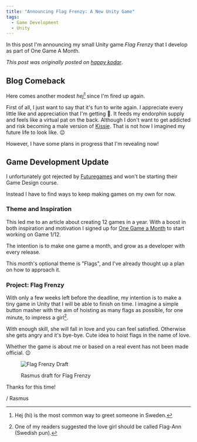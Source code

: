 ```yaml
---
title: "Announcing Flag Frenzy: A New Unity Game"
tags:
  - Game Development
  - Unity
---
```


In this post I'm announcing my small Unity game *Flag Frenzy* that I develop as part of One Game A Month.

<!--more-->

*This post was originally posted on [happy kodar](https://happykodar.blogspot.com/2014/07/med-flaggan-i-topp.html)*.

## Blog Comeback

Here comes another modest *hej*[^1] since I'm fired up again.

[^1]: Hej (hi) is the most common way to greet someone in Sweden.

First of all, I just want to say that it's fun to write again. I appreciate every little like and appreciation that I'm getting 🙂. It feeds my endorphin supply and feels like a virtual pat on the back. Although I don't want to get addicted and risk becoming a male version of [Kissie](https://en.wikipedia.org/wiki/Kissie). That is not how I imagined my future life to look like. 😉

However, I have some plans in progress that I'm revealing now!

## Game Development Update

I unfortunately got rejected by [Futuregames](https://futuregames.se/) and won't be starting their Game Design course.

Instead I have to find ways to keep making games on my own for now.

### Theme and Inspiration

This led me to an article about creating 12 games in a year. With a boost in both inspiration and motivation I signed up for [One Game a Month](https://onegameamonth.com/) to start working on Game 1/12.

The intention is to make one game a month, and grow as a developer with every release.

This month's optional theme is "Flags", and I've already thought up a plan on how to approach it.

### Project: Flag Frenzy

With only a few weeks left before the deadline, my intention is to make a tiny game in Unity that I will be able to finish on time.
I imagine a simple button masher with the aim of hoisting as many flags as possible, for one minute, to impress a girl[^2].

[^2]: One of my readers suggested the love girl should be called Flag-Ann (Swedish pun).

With enough skill, she will fall in love and you can feel satisfied. Otherwise she gets angry and it's bye-bye. Cute idea to hoist flags in the name of love.

Whether the game is about me or based on a real event has not been made official. 😉

<figure>

  ![Flag Frenzy Draft](/img/gamedev/flag-frenzy-draft-small.webp)
  <figcaption>Rasmus draft for Flag Frenzy</figcaption>
</figure>

Thanks for this time!

/ Rasmus
